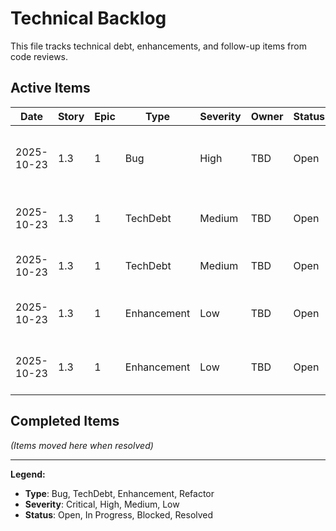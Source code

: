 # Technical Backlog

This file tracks technical debt, enhancements, and follow-up items from code reviews.

## Active Items

| Date | Story | Epic | Type | Severity | Owner | Status | Notes |
|------|-------|------|------|----------|-------|--------|-------|
| 2025-10-23 | 1.3 | 1 | Bug | High | TBD | Open | Fix operator precedence bug in TeacherAdminPanel.svelte:26-29 - chips_remaining calculation |
| 2025-10-23 | 1.3 | 1 | TechDebt | Medium | TBD | Open | Implement error rollback for optimistic updates in TeacherAdminPanel.svelte:46-50 |
| 2025-10-23 | 1.3 | 1 | TechDebt | Medium | TBD | Open | Fix unit test configuration for @testing-library/svelte - all component tests failing |
| 2025-10-23 | 1.3 | 1 | Enhancement | Low | TBD | Open | Add ARIA labels to ClassPeriodSelector buttons for accessibility (AC: screen reader support) |
| 2025-10-23 | 1.3 | 1 | Enhancement | Low | TBD | Open | Implement or document undo functionality in TeacherAdminPanel.svelte:82-90 (AC11 nice-to-have) |

## Completed Items

_(Items moved here when resolved)_

---

**Legend:**
- **Type**: Bug, TechDebt, Enhancement, Refactor
- **Severity**: Critical, High, Medium, Low
- **Status**: Open, In Progress, Blocked, Resolved
